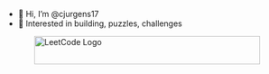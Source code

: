 - 👋 Hi, I’m @cjurgens17
- 👀 Interested in building, puzzles, challenges
<div style="display: flex; justify-content: center; align-items: center;">


<a href="https://leetcode.com/cjurgens17/" style="display: flex; justify-content: center; align-items: center;">
  <img src="https://assets.leetcode.com/static_assets/public/webpack_bundles/images/logo-dark.e99485d9b.svg" alt="LeetCode Logo" width="400" height="50">
</a>
</div>
<!---
cjurgens17/cjurgens17 is a ✨ special ✨ repository because its `README.md` (this file) appears on your GitHub profile.
You can click the Preview link to take a look at your changes.
--->
